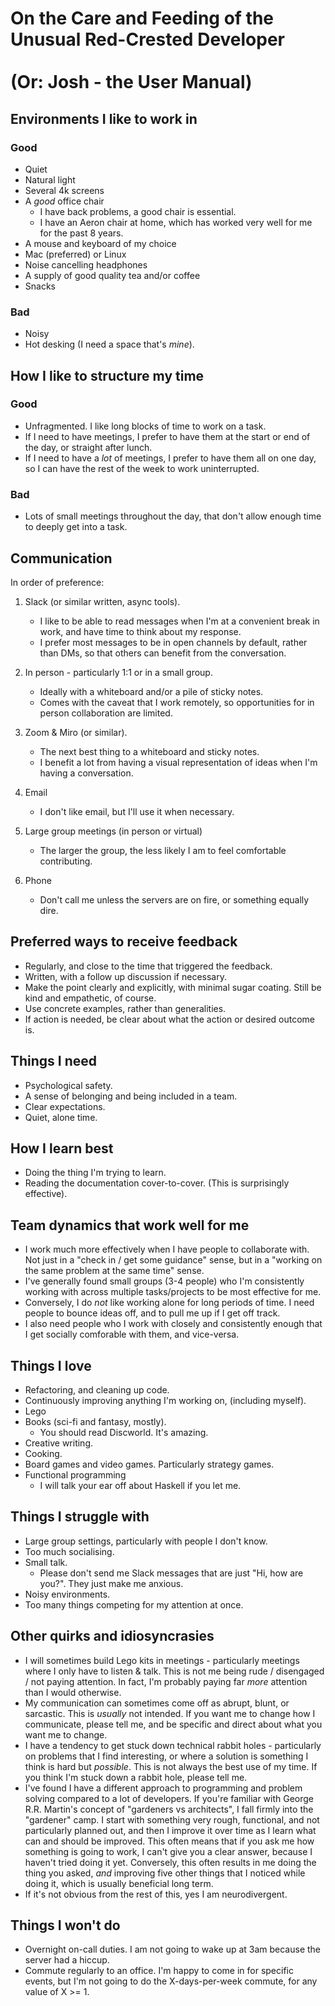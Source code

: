 # On the Care and Feeding of the Unusual Red-Crested Developer <br/><br/> (Or: Josh - the User Manual)

## Environments I like to work in

### Good
- Quiet
- Natural light
- Several 4k screens
- A *good* office chair
    - I have back problems, a good chair is essential.
    - I have an Aeron chair at home, which has worked very well for me for the past 8 years.
- A mouse and keyboard of my choice
- Mac (preferred) or Linux
- Noise cancelling headphones
- A supply of good quality tea and/or coffee
- Snacks

### Bad
- Noisy
- Hot desking (I need a space that's *mine*).

## How I like to structure my time

### Good
- Unfragmented. I like long blocks of time to work on a task.
- If I need to have meetings, I prefer to have them at the start or end of the day, or straight after lunch.
- If I need to have a *lot* of meetings, I prefer to have them all on one day, so I can have the rest of the week to work uninterrupted.

### Bad
- Lots of small meetings throughout the day, that don't allow enough time to deeply get into a task.

## Communication

In order of preference:

1. Slack (or similar written, async tools).
    - I like to be able to read messages when I'm at a convenient break in work, and have time to think about my response.
    - I prefer most messages to be in open channels by default, rather than DMs, so that others can benefit from the conversation.

2. In person - particularly 1:1 or in a small group.
    - Ideally with a whiteboard and/or a pile of sticky notes.
    - Comes with the caveat that I work remotely, so opportunities for in person collaboration are limited.

3. Zoom & Miro (or similar).
    - The next best thing to a whiteboard and sticky notes.
    - I benefit a lot from having a visual representation of ideas when I'm having a conversation.

4. Email
    - I don't like email, but I'll use it when necessary.

5. Large group meetings (in person or virtual)
    - The larger the group, the less likely I am to feel comfortable contributing.

6. Phone
    - Don't call me unless the servers are on fire, or something equally dire.

## Preferred ways to receive feedback
- Regularly, and close to the time that triggered the feedback.
- Written, with a follow up discussion if necessary.
- Make the point clearly and explicitly, with minimal sugar coating. Still be kind and empathetic, of course.
- Use concrete examples, rather than generalities.
- If action is needed, be clear about what the action or desired outcome is.

## Things I need
- Psychological safety.
- A sense of belonging and being included in a team.
- Clear expectations.
- Quiet, alone time.

## How I learn best
- Doing the thing I'm trying to learn.
- Reading the documentation cover-to-cover. (This is surprisingly effective).

## Team dynamics that work well for me
- I work much more effectively when I have people to collaborate with. Not just in a "check in / get some guidance" sense, but in a "working on the same problem at the same time" sense.
- I've generally found small groups (3-4 people) who I'm consistently working with across multiple tasks/projects to be most effective for me.
- Conversely, I do *not* like working alone for long periods of time. I need people to bounce ideas off, and to pull me up if I get off track.
- I also need people who I work with closely and consistently enough that I get socially comforable with them, and vice-versa.

## Things I love
- Refactoring, and cleaning up code.
- Continuously improving anything I'm working on, (including myself).
- Lego
- Books (sci-fi and fantasy, mostly).
  - You should read Discworld. It's amazing.
- Creative writing.
- Cooking.
- Board games and video games. Particularly strategy games.
- Functional programming
  - I will talk your ear off about Haskell if you let me.

## Things I struggle with
- Large group settings, particularly with people I don't know.
- Too much socialising.
- Small talk.
  - Please don't send me Slack messages that are just "Hi, how are you?". They just make me anxious.
- Noisy environments.
- Too many things competing for my attention at once.

## Other quirks and idiosyncrasies
- I will sometimes build Lego kits in meetings - particularly meetings where I only have to listen & talk. This is not me being rude / disengaged / not paying attention. In fact, I'm probably paying far *more* attention than I would otherwise.
- My communication can sometimes come off as abrupt, blunt, or sarcastic. This is *usually* not intended. If you want me to change how I communicate, please tell me, and be specific and direct about what you want me to change.
- I have a tendency to get stuck down technical rabbit holes - particularly on problems that I find interesting, or where a solution is something I think is hard but *possible*. This is not always the best use of my time. If you think I'm stuck down a rabbit hole, please tell me.
- I've found I have a different approach to programming and problem solving compared to a lot of developers. If you're familiar with George R.R. Martin's concept of "gardeners vs architects", I fall firmly into the "gardener" camp. I start with something very rough, functional, and not particularly planned out, and then I improve it over time as I learn what can and should be improved. This often means that if you ask me how something is going to work, I can't give you a clear answer, because I haven't tried doing it yet. Conversely, this often results in me doing the thing you asked, *and* improving five other things that I noticed while doing it, which is usually beneficial long term.
- If it's not obvious from the rest of this, yes I am neurodivergent.

## Things I won't do
- Overnight on-call duties. I am not going to wake up at 3am because the server had a hiccup.
- Commute regularly to an office. I'm happy to come in for specific events, but I'm not going to do the X-days-per-week commute, for any value of X >= 1.
